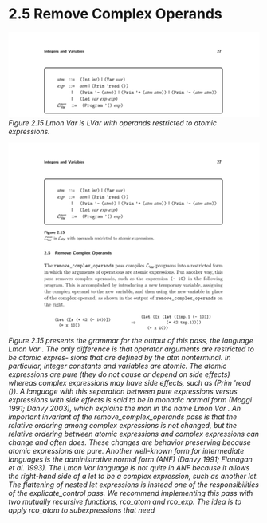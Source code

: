# 2.5 Remove Complex Operands

![Figure 2.15 Lmon Var...](images/page_41_vector_176.png)
*Figure 2.15 Lmon Var is LVar with operands restricted to atomic expressions.*

![Figure 2.15 presents the...](images/page_41_vector_389.png)
*Figure 2.15 presents the grammar for the output of this pass, the language Lmon Var . The only difference is that operator arguments are restricted to be atomic expres- sions that are defined by the atm nonterminal. In particular, integer constants and variables are atomic. The atomic expressions are pure (they do not cause or depend on side effects) whereas complex expressions may have side effects, such as (Prim 'read ()). A language with this separation between pure expressions versus expressions with side effects is said to be in monadic normal form (Moggi 1991; Danvy 2003), which explains the mon in the name Lmon Var . An important invariant of the remove_complex_operands pass is that the relative ordering among complex expressions is not changed, but the relative ordering between atomic expressions and complex expressions can change and often does. These changes are behavior preserving because atomic expressions are pure. Another well-known form for intermediate languages is the administrative normal form (ANF) (Danvy 1991; Flanagan et al. 1993). The Lmon Var language is not quite in ANF because it allows the right-hand side of a let to be a complex expression, such as another let. The flattening of nested let expressions is instead one of the responsibilities of the explicate_control pass. We recommend implementing this pass with two mutually recursive functions, rco_atom and rco_exp. The idea is to apply rco_atom to subexpressions that need*


